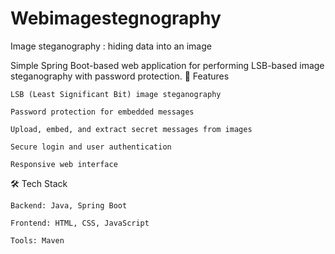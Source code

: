 # Webimagestegnography
Image steganography : hiding data into an image

Simple Spring Boot-based web application for performing LSB-based image steganography with password protection.
📌 Features

    LSB (Least Significant Bit) image steganography

    Password protection for embedded messages

    Upload, embed, and extract secret messages from images

    Secure login and user authentication

    Responsive web interface 


    
🛠️ Tech Stack

    Backend: Java, Spring Boot

    Frontend: HTML, CSS, JavaScript

    Tools: Maven 

